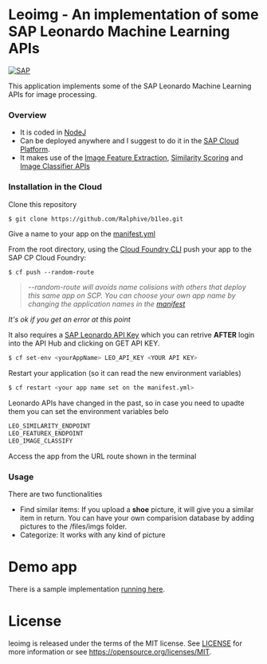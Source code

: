 # Leoimg - An implementation of some SAP Leonardo Machine Learning APIs
[![SAP](https://i.imgur.com/HBBBde7.png)](https://cloudplatform.sap.com)

This application implements some of the SAP Leonardo Machine Learning APIs for image processing. 

### Overview
- It is coded in [NodeJ](https://nodejs.org/en/)
- Can be deployed anywhere and I suggest to do it in the  [SAP Cloud Platform](https://cloudplatform.sap.com). 
- It makes use of the [Image Feature Extraction](https://api.sap.com/shell/discover/contentpackage/SAPLeonardoMLFunctionalServices/api/img_feature_extraction_api), [Similarity Scoring](https://api.sap.com/shell/discover/contentpackage/SAPLeonardoMLFunctionalServices/api/similarity_scoring_api) and [Image Classifier APIs](https://api.sap.com/shell/discover/contentpackage/SAPLeonardoMLFunctionalServices/api/image_classification_api)

### Installation in the Cloud
Clone this repository
```sh
$ git clone https://github.com/Ralphive/b1leo.git
```
Give a name to your app on the [manifest.yml](manifest.yml)

From the root directory, using the [Cloud Foundry CLI](https://docs.cloudfoundry.org/cf-cli/install-go-cli.html) push your app to the SAP CP Cloud Foundry:
```
$ cf push --random-route
```
>*--random-route will avoids name colisions with others that deploy this same app on SCP. You can choose your own app name by changing the application names in the [manifest](manifest.yml)*

*It's ok if you get an error at this point*

It also requires a [SAP Leonardo API Key](https://api.sap.com/shell/discover/contentpackage/SAPLeonardoMLFunctionalServices/api/document_feature_extraction_api) which you can retrive **AFTER** login into the API Hub and clicking on GET API KEY.
```sh
$ cf set-env <yourAppName> LEO_API_KEY <YOUR API KEY>
```
Restart your application (so it can read the new environment variables)
```sh
$ cf restart <your app name set on the manifest.yml>
```

Leonardo APIs have changed in the past, so in case you need to upadte them you can set the environment variables belo
```sh
LEO_SIMILARITY_ENDPOINT
LEO_FEATUREX_ENDPOINT
LEO_IMAGE_CLASSIFY
```


Access the app from the URL route shown in the terminal

### Usage
There are two functionalities
- Find similar items: If you upload a **shoe** picture, it will give you a similar item in return. You can have your own comparision database by adding pictures to the /files/imgs folder.
- Categorize: It works with any kind of picture

# Demo app
There is a sample implementation [running here](http://leoimg.cfapps.eu10.hana.ondemand.com/).

# License
leoimg is released under the terms of the MIT license. See [LICENSE](LICENSE) for more information or see https://opensource.org/licenses/MIT.

